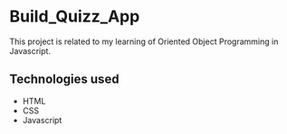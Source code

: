 # Build_Quizz_App
This project is related to my learning of Oriented Object Programming in Javascript. 

## Technologies used

+ HTML
+ CSS
+ Javascript







